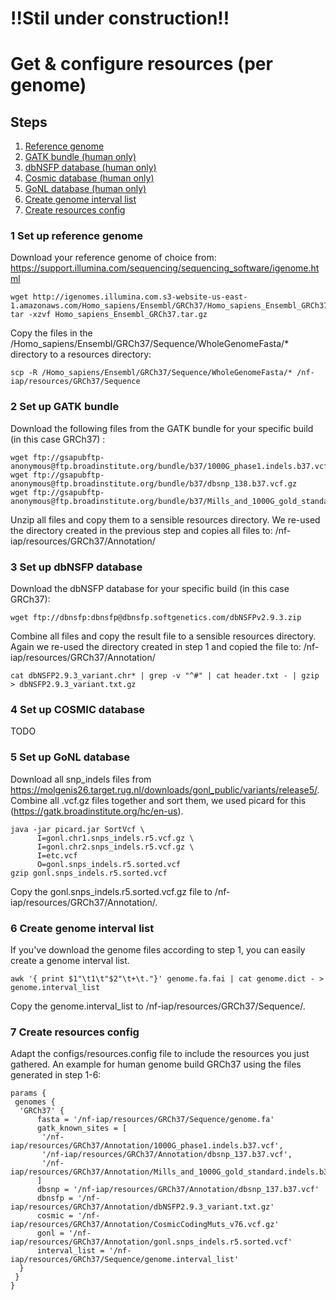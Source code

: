 # !!Stil under construction!!

# Get & configure resources (per genome)

## Steps

1. [Reference genome](#1-set-up-reference-genome)
2. [GATK bundle (human only)](#2-set-up-gatk-bundle)
3. [dbNSFP database (human only)](#3-set-up-dbnsfp-database)
4. [Cosmic database (human only)](#4-set-up-cosmic-database)
5. [GoNL database (human only)](#5-set-up-gonl-database)
6. [Create genome interval list](#6-create-genome-interval-list)
7. [Create resources config](#7-create-resources-config)


### 1 Set up reference genome
Download your reference genome of choice from:
https://support.illumina.com/sequencing/sequencing_software/igenome.html

```
wget http://igenomes.illumina.com.s3-website-us-east-1.amazonaws.com/Homo_sapiens/Ensembl/GRCh37/Homo_sapiens_Ensembl_GRCh37.tar.gz
tar -xzvf Homo_sapiens_Ensembl_GRCh37.tar.gz
```

Copy the files in the /Homo_sapiens/Ensembl/GRCh37/Sequence/WholeGenomeFasta/* directory to a resources directory:

```
scp -R /Homo_sapiens/Ensembl/GRCh37/Sequence/WholeGenomeFasta/* /nf-iap/resources/GRCh37/Sequence
```

### 2 Set up GATK bundle
Download the following files from the GATK bundle for your specific build (in this case GRCh37) :
```
wget ftp://gsapubftp-anonymous@ftp.broadinstitute.org/bundle/b37/1000G_phase1.indels.b37.vcf.gz
wget ftp://gsapubftp-anonymous@ftp.broadinstitute.org/bundle/b37/dbsnp_138.b37.vcf.gz
wget ftp://gsapubftp-anonymous@ftp.broadinstitute.org/bundle/b37/Mills_and_1000G_gold_standard.indels.b37.vcf.gz
```

Unzip all files and copy them to a sensible resources directory. We re-used the directory created in the previous step and copies all files to: /nf-iap/resources/GRCh37/Annotation/
### 3 Set up dbNSFP database
Download the dbNSFP database for your specific build (in this case GRCh37):
```
wget ftp://dbnsfp:dbnsfp@dbnsfp.softgenetics.com/dbNSFPv2.9.3.zip
```
Combine all files and copy the result file to a sensible resources directory. Again we re-used the directory created in step 1 and copied the file to: /nf-iap/resources/GRCh37/Annotation/
```
cat dbNSFP2.9.3_variant.chr* | grep -v "^#" | cat header.txt - | gzip > dbNSFP2.9.3_variant.txt.gz
```


### 4 Set up COSMIC database
TODO

### 5 Set up GoNL database
Download all snp_indels files from https://molgenis26.target.rug.nl/downloads/gonl_public/variants/release5/.
Combine all .vcf.gz files together and sort them, we used picard for this (https://gatk.broadinstitute.org/hc/en-us).

```
java -jar picard.jar SortVcf \
      I=gonl.chr1.snps_indels.r5.vcf.gz \
      I=gonl.chr2.snps_indels.r5.vcf.gz \
      I=etc.vcf
      O=gonl.snps_indels.r5.sorted.vcf
gzip gonl.snps_indels.r5.sorted.vcf
```
Copy the gonl.snps_indels.r5.sorted.vcf.gz file to /nf-iap/resources/GRCh37/Annotation/.

### 6 Create genome interval list
If you've download the genome files according to step 1, you can easily create a genome interval list.
```
awk '{ print $1"\t1\t"$2"\t+\t."}' genome.fa.fai | cat genome.dict - > genome.interval_list
```
Copy the  genome.interval_list to /nf-iap/resources/GRCh37/Sequence/.

### 7 Create resources config
Adapt the configs/resources.config file to include the resources you just gathered. An example for human genome build GRCh37 using the files generated in step 1-6:

```
params {
 genomes {
  'GRCh37' {
      fasta = '/nf-iap/resources/GRCh37/Sequence/genome.fa'
      gatk_known_sites = [
       '/nf-iap/resources/GRCh37/Annotation/1000G_phase1.indels.b37.vcf',
       '/nf-iap/resources/GRCh37/Annotation/dbsnp_137.b37.vcf',
       '/nf-iap/resources/GRCh37/Annotation/Mills_and_1000G_gold_standard.indels.b37.vcf'
      ]
      dbsnp = '/nf-iap/resources/GRCh37/Annotation/dbsnp_137.b37.vcf'
      dbnsfp = '/nf-iap/resources/GRCh37/Annotation/dbNSFP2.9.3_variant.txt.gz'
      cosmic = '/nf-iap/resources/GRCh37/Annotation/CosmicCodingMuts_v76.vcf.gz'
      gonl = '/nf-iap/resources/GRCh37/Annotation/gonl.snps_indels.r5.sorted.vcf'
      interval_list = '/nf-iap/resources/GRCh37/Sequence/genome.interval_list'
  }
 }
}

```

